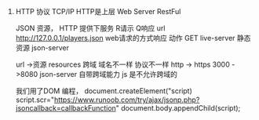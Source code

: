 1. HTTP 协议
    TCP/IP HTTP是上层
    Web Server RestFul

    JSON 资源， HTTP 提供下服务   R请示 Q响应
    url http://127.0.0.1/players.json  web请求的方式响应
    动作 GET
    live-server 静态资源
    json-server

    url ->资源 resources
    跨域 域名不一样 协议不一样 http -> https 3000 ->8080
    json-server 自带跨域能力
    js 是不允许跨域的

    

    我们用了DOM 编程， document.createElement("script)
    script.scr="https://www.runoob.com/try/ajax/jsonp.php?jsoncallback=callbackFunction"
    document.body.appendChild(script);